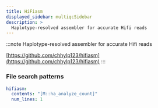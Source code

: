 ```yaml
---
title: HiFiasm
displayed_sidebar: multiqcSidebar
description: >
  Haplotype-resolved assembler for accurate Hifi reads
---
```


<!--
~~~~~ DO NOT EDIT ~~~~~
This file is autogenerated from the MultiQC module python docstring.
Do not edit the markdown, it will be overwritten.

File path for the source of this content: multiqc/modules/hifiasm/hifiasm.py
~~~~~~~~~~~~~~~~~~~~~~~
-->

:::note
Haplotype-resolved assembler for accurate Hifi reads

[https://github.com/chhylp123/hifiasm](https://github.com/chhylp123/hifiasm)
:::

### File search patterns

```yaml
hifiasm:
  contents: "[M::ha_analyze_count]"
  num_lines: 1
```
